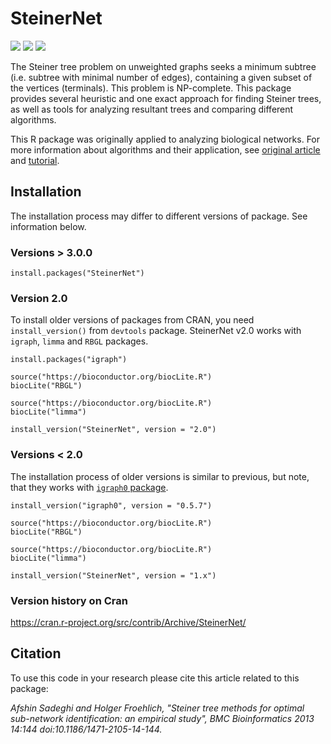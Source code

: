 # SteinerNet

![](https://travis-ci.com/krashkov/SteinerNet.svg?branch=master)
![](http://www.r-pkg.org/badges/version-ago/SteinerNet)
![](http://cranlogs.r-pkg.org/badges/grand-total/SteinerNet)


The Steiner tree problem on unweighted graphs seeks a minimum subtree (i.e. subtree with minimal number of edges), containing a given subset of the vertices (terminals). This problem is NP-complete. This package provides several heuristic and one exact approach for finding Steiner trees, as well as tools for analyzing resultant trees and comparing different algorithms.

This R package was originally applied to analyzing biological networks. For more information about algorithms and their application, see [original article](https://bmcbioinformatics.biomedcentral.com/articles/10.1186/1471-2105-14-144) and [tutorial](https://github.com/krashkov/SteinerNet/blob/master/vignettes/tutorial.pdf).

## Installation

The installation process may differ to different versions of package. See information below.

### Versions > 3.0.0

    install.packages("SteinerNet")

### Version 2.0

To install older versions of packages from CRAN, you need `install_version()` from `devtools` package. SteinerNet v2.0 works with `igraph`, `limma` and `RBGL` packages.

    install.packages("igraph")

    source("https://bioconductor.org/biocLite.R")
    biocLite("RBGL")

    source("https://bioconductor.org/biocLite.R")
    biocLite("limma")

    install_version("SteinerNet", version = "2.0")

### Versions < 2.0

The installation process of older versions is similar to previous, but note, that they works with [`igraph0` package](https://cran.r-project.org/src/contrib/Archive/igraph0).

    install_version("igraph0", version = "0.5.7")

    source("https://bioconductor.org/biocLite.R")
    biocLite("RBGL")

    source("https://bioconductor.org/biocLite.R")
    biocLite("limma")

    install_version("SteinerNet", version = "1.x")

### Version history on Cran

https://cran.r-project.org/src/contrib/Archive/SteinerNet/


## Citation

To use this code in your research please cite this article related to this package:

*Afshin Sadeghi and Holger Froehlich, "Steiner tree methods for optimal sub-network identification: an empirical study", BMC Bioinformatics 2013 14:144 doi:10.1186/1471-2105-14-144.*
